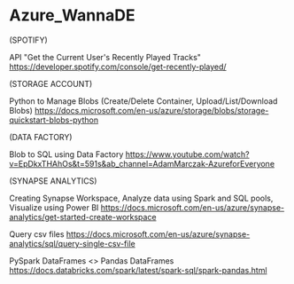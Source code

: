# Azure_WannaDE

(SPOTIFY)

API "Get the Current User's Recently Played Tracks" https://developer.spotify.com/console/get-recently-played/


(STORAGE ACCOUNT)

Python to Manage Blobs (Create/Delete Container, Upload/List/Download Blobs) https://docs.microsoft.com/en-us/azure/storage/blobs/storage-quickstart-blobs-python 


(DATA FACTORY)

Blob to SQL using Data Factory https://www.youtube.com/watch?v=EpDkxTHAhOs&t=591s&ab_channel=AdamMarczak-AzureforEveryone

(SYNAPSE ANALYTICS)

Creating Synapse Workspace, Analyze data using Spark and SQL pools, Visualize using Power BI
https://docs.microsoft.com/en-us/azure/synapse-analytics/get-started-create-workspace

Query csv files https://docs.microsoft.com/en-us/azure/synapse-analytics/sql/query-single-csv-file

PySpark DataFrames <> Pandas DataFrames https://docs.databricks.com/spark/latest/spark-sql/spark-pandas.html
